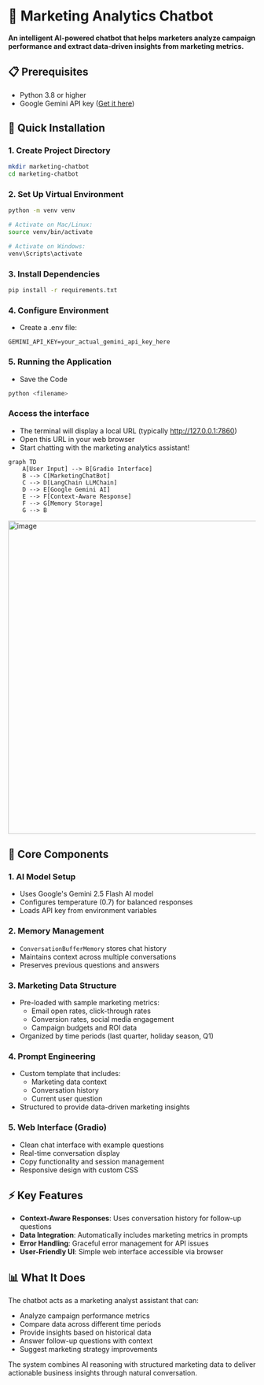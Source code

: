 # 🎯 Marketing Analytics Chatbot

**An intelligent AI-powered chatbot that helps marketers analyze campaign performance and extract data-driven insights from marketing metrics.**

## 📋 Prerequisites

- Python 3.8 or higher
- Google Gemini API key ([Get it here](https://aistudio.google.com/))

## 🚀 Quick Installation

### 1. Create Project Directory
```bash
mkdir marketing-chatbot
cd marketing-chatbot
```
### 2. Set Up Virtual Environment
```bash
python -m venv venv

# Activate on Mac/Linux:
source venv/bin/activate

# Activate on Windows:
venv\Scripts\activate
```
### 3. Install Dependencies
```bash
pip install -r requirements.txt
```
### 4. Configure Environment
- Create a .env file:
```env
GEMINI_API_KEY=your_actual_gemini_api_key_here
```
### 5. Running the Application
- Save the Code
```bash
python <filename>
```
### Access the interface
- The terminal will display a local URL (typically http://127.0.0.1:7860)
- Open this URL in your web browser
- Start chatting with the marketing analytics assistant!
```mermaid
graph TD
    A[User Input] --> B[Gradio Interface]
    B --> C[MarketingChatBot]
    C --> D[LangChain LLMChain]
    D --> E[Google Gemini AI]
    E --> F[Context-Aware Response]
    F --> G[Memory Storage]
    G --> B
```

<img width="1184" height="636" alt="image" src="https://github.com/user-attachments/assets/e8b7228e-000d-4c2e-8966-0aa8bdf3af65" />

## 🔧 Core Components

### 1. **AI Model Setup**
- Uses Google's Gemini 2.5 Flash AI model
- Configures temperature (0.7) for balanced responses
- Loads API key from environment variables

### 2. **Memory Management**
- `ConversationBufferMemory` stores chat history
- Maintains context across multiple conversations
- Preserves previous questions and answers

### 3. **Marketing Data Structure**
- Pre-loaded with sample marketing metrics:
  - Email open rates, click-through rates
  - Conversion rates, social media engagement
  - Campaign budgets and ROI data
- Organized by time periods (last quarter, holiday season, Q1)

### 4. **Prompt Engineering**
- Custom template that includes:
  - Marketing data context
  - Conversation history
  - Current user question
- Structured to provide data-driven marketing insights

### 5. **Web Interface (Gradio)**
- Clean chat interface with example questions
- Real-time conversation display
- Copy functionality and session management
- Responsive design with custom CSS

## ⚡ Key Features

- **Context-Aware Responses**: Uses conversation history for follow-up questions
- **Data Integration**: Automatically includes marketing metrics in prompts
- **Error Handling**: Graceful error management for API issues
- **User-Friendly UI**: Simple web interface accessible via browser

## 📊 What It Does

The chatbot acts as a marketing analyst assistant that can:
- Analyze campaign performance metrics
- Compare data across different time periods
- Provide insights based on historical data
- Answer follow-up questions with context
- Suggest marketing strategy improvements

The system combines AI reasoning with structured marketing data to deliver actionable business insights through natural conversation.

